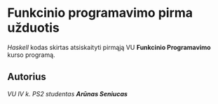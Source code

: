 # Funkcinio programavimo pirma užduotis
*Haskell* kodas skirtas atsiskaityti pirmąją VU **Funkcinio Programavimo** kurso programą.

## Autorius
_VU IV k. PS2 studentas **Arūnas Seniucas**_
